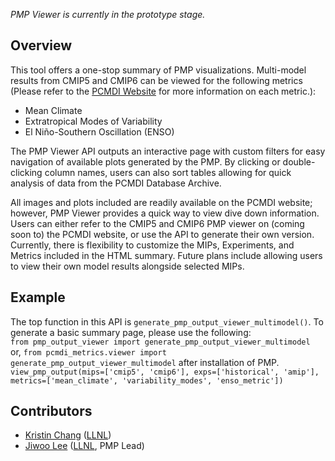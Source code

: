 *PMP Viewer is currently in the prototype stage.*

Overview
-----------------------------
This tool offers a one-stop summary of PMP visualizations. Multi-model results from CMIP5 and CMIP6 can be viewed for the following metrics (Please refer to the [PCMDI Website](https://pcmdi.llnl.gov/research/metrics/) for more information on each metric.):
* Mean Climate
* Extratropical Modes of Variability
* El Niño-Southern Oscillation (ENSO)

The PMP Viewer API outputs an interactive page with custom filters for easy navigation of available plots generated by the PMP. By clicking or double-clicking column names, users can also sort tables allowing for quick analysis of data from the PCMDI Database Archive.

All images and plots included are readily available on the PCMDI website; however, PMP Viewer provides a quick way to view dive down information. Users can either refer to the CMIP5 and CMIP6 PMP viewer on (coming soon to) the PCMDI website, or use the API to generate their own version. Currently, there is flexibility to customize the MIPs, Experiments, and Metrics included in the HTML summary. Future plans include allowing users to view their own model results alongside selected MIPs.

Example
-----------------------------
The top function in this API is `generate_pmp_output_viewer_multimodel()`. To generate a basic summary page, please use the following: <br>
`from pmp_output_viewer import generate_pmp_output_viewer_multimodel` <br> or,
`from pcmdi_metrics.viewer import generate_pmp_output_viewer_multimodel` after installation of PMP. <br>
`view_pmp_output(mips=['cmip5', 'cmip6'], exps=['historical', 'amip'], metrics=['mean_climate', 'variability_modes', 'enso_metric'])`

Contributors
-----------------------------
* [Kristin Chang](https://people.llnl.gov/chang61) ([LLNL](https://www.llnl.gov/))
* [Jiwoo Lee](https://people.llnl.gov/lee1043) ([LLNL](https://www.llnl.gov/), PMP Lead)
